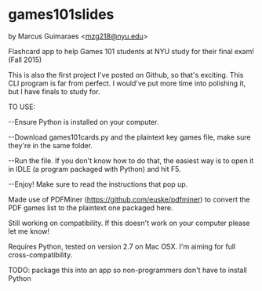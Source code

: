 # games101slides
by Marcus Guimaraes \<mzg218@nyu.edu\> 

Flashcard app to help Games 101 students at NYU study for their final exam!  (Fall 2015)

This is also the first project I've posted on Github, so that's exciting.
This CLI program is far from perfect.  I would've put more time into polishing it, but I have finals to study for.

TO USE:

--Ensure Python is installed on your computer. 
  
--Download games101cards.py and the plaintext key games file, make sure they're in the same folder.
  
--Run the file.  If you don't know how to do that, the easiest way is to open it in IDLE (a program packaged with Python) and hit F5.
  
--Enjoy!  Make sure to read the instructions that pop up.

Made use of PDFMiner (https://github.com/euske/pdfminer) to convert the PDF games list to the plaintext one packaged here.

Still working on compatibility.  If this doesn't work on your computer please let me know!

Requires Python, tested on version 2.7 on Mac OSX.  I'm aiming for full cross-compatibility.

TODO: package this into an app so non-programmers don't have to install Python
